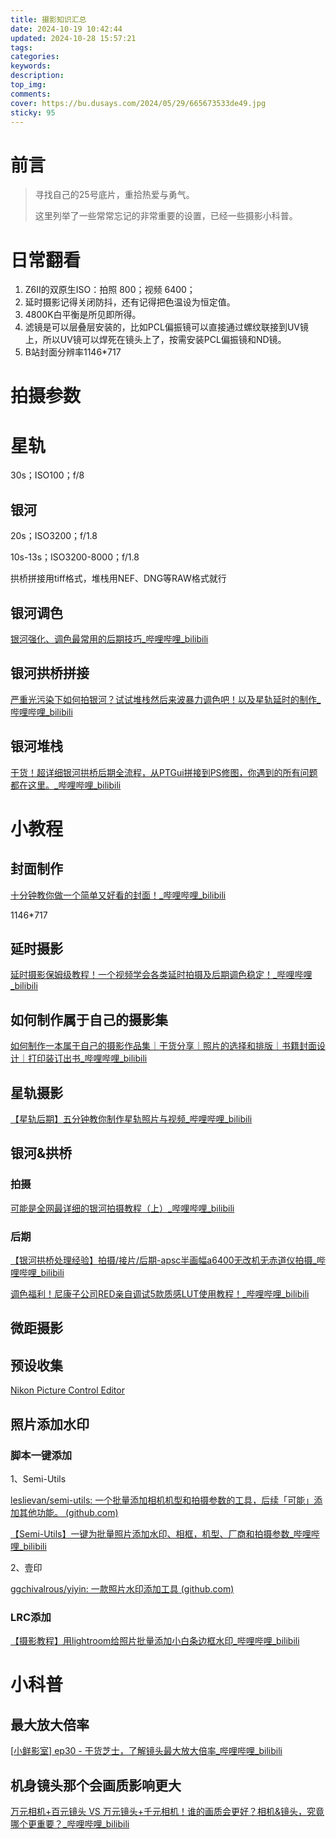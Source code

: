 ```yaml
---
title: 摄影知识汇总
date: 2024-10-19 10:42:44
updated: 2024-10-28 15:57:21
tags:
categories:
keywords:
description:
top_img:
comments:
cover: https://bu.dusays.com/2024/05/29/665673533de49.jpg
sticky: 95
---
```


# 前言

> 寻找自己的25号底片，重拾热爱与勇气。
>
> 这里列举了一些常常忘记的非常重要的设置，已经一些摄影小科普。

# 日常翻看

1. Z6II的双原生ISO：拍照 800；视频 6400；
2. 延时摄影记得关闭防抖，还有记得把色温设为恒定值。
3. 4800K白平衡是所见即所得。
4. 滤镜是可以层叠层安装的，比如PCL偏振镜可以直接通过螺纹联接到UV镜上，所以UV镜可以焊死在镜头上了，按需安装PCL偏振镜和ND镜。
5. B站封面分辨率1146*717

# 拍摄参数

# 星轨

30s；ISO100；f/8

## 银河

20s；ISO3200；f/1.8

10s-13s；ISO3200-8000；f/1.8

拱桥拼接用tiff格式，堆栈用NEF、DNG等RAW格式就行

## 银河调色

[银河强化、调色最常用的后期技巧_哔哩哔哩_bilibili](https://www.bilibili.com/video/BV11v41137ud/?spm_id_from=333.1391.0.0&vd_source=851eb39e369398dfd488218128ad07b6)

## 银河拱桥拼接

[严重光污染下如何拍银河？试试堆栈然后来波暴力调色吧！以及星轨延时的制作_哔哩哔哩_bilibili](https://www.bilibili.com/video/BV1KH4y1z7ck/?spm_id_from=333.1391.0.0&vd_source=851eb39e369398dfd488218128ad07b6)

## 银河堆栈

[干货！超详细银河拱桥后期全流程，从PTGui拼接到PS修图，你遇到的所有问题都在这里。_哔哩哔哩_bilibili](https://www.bilibili.com/video/BV11c411E75R/?spm_id_from=333.1391.0.0&vd_source=851eb39e369398dfd488218128ad07b6)

# 小教程

## 封面制作

[十分钟教你做一个简单又好看的封面！_哔哩哔哩_bilibili](https://www.bilibili.com/video/BV1C8411s7vh/?spm_id_from=333.337.search-card.all.click&vd_source=851eb39e369398dfd488218128ad07b6)

1146*717

## 延时摄影

[延时摄影保姆级教程！一个视频学会各类延时拍摄及后期调色稳定！_哔哩哔哩_bilibili](https://www.bilibili.com/video/BV1pt4y177RG/?spm_id_from=333.337.search-card.all.click&vd_source=851eb39e369398dfd488218128ad07b6)

## 如何制作属于自己的摄影集

[如何制作一本属于自己的摄影作品集｜干货分享｜照片的选择和排版｜书籍封面设计｜打印装订出书_哔哩哔哩_bilibili](https://www.bilibili.com/video/BV1wt4y1Y7ch/?spm_id_from=333.337.search-card.all.click&vd_source=851eb39e369398dfd488218128ad07b6)

## 星轨摄影

[【星轨后期】五分钟教你制作星轨照片与视频_哔哩哔哩_bilibili](https://www.bilibili.com/video/BV1QT4Ue2Eju/?spm_id_from=333.337.search-card.all.click&vd_source=851eb39e369398dfd488218128ad07b6)

## 银河&拱桥

### 拍摄

[可能是全网最详细的银河拍摄教程（上）_哔哩哔哩_bilibili](https://www.bilibili.com/video/BV1ty4y1778v/?spm_id_from=333.999.0.0&vd_source=851eb39e369398dfd488218128ad07b6)

### 后期

[【银河拱桥处理经验】拍摄/接片/后期-apsc半画幅a6400无改机无赤道仪拍摄_哔哩哔哩_bilibili](https://www.bilibili.com/video/BV1Lh4y1Z7Pk/?spm_id_from=333.999.0.0&vd_source=851eb39e369398dfd488218128ad07b6)

[调色福利！尼康子公司RED亲自调试5款质感LUT使用教程！_哔哩哔哩_bilibili](https://www.bilibili.com/video/BV1PpS4Y2EwN/?spm_id_from=333.1007.tianma.2-2-5.click&vd_source=851eb39e369398dfd488218128ad07b6)

## 微距摄影



## 预设收集

[Nikon Picture Control Editor](https://nikonpc.com/)

## 照片添加水印

### 脚本一键添加

1、Semi-Utils

[leslievan/semi-utils: 一个批量添加相机机型和拍摄参数的工具，后续「可能」添加其他功能。 (github.com)](https://github.com/leslievan/semi-utils)

[【Semi-Utils】一键为批量照片添加水印、相框，机型、厂商和拍摄参数_哔哩哔哩_bilibili](https://www.bilibili.com/video/BV11A411U7Kn/?spm_id_from=333.999.0.0&vd_source=851eb39e369398dfd488218128ad07b6)

2、壹印

[ggchivalrous/yiyin: 一款照片水印添加工具 (github.com)](https://github.com/ggchivalrous/yiyin)

### LRC添加

[【摄影教程】用lightroom给照片批量添加小白条边框水印_哔哩哔哩_bilibili](https://www.bilibili.com/video/BV1hy42187Fn/?spm_id_from=333.337.search-card.all.click&vd_source=851eb39e369398dfd488218128ad07b6)

# 小科普

## 最大放大倍率

[[小鲜影室\] ep30 - 干货芝士，了解镜头最大放大倍率_哔哩哔哩_bilibili](https://www.bilibili.com/video/BV1z4411B7rE/?spm_id_from=333.999.0.0&vd_source=851eb39e369398dfd488218128ad07b6)

## 机身镜头那个会画质影响更大

[万元相机+百元镜头 VS 万元镜头+千元相机！谁的画质会更好？相机&镜头，究竟哪个更重要？_哔哩哔哩_bilibili](https://www.bilibili.com/video/BV1ji1aYBEVJ/?spm_id_from=333.1007.tianma.1-2-2.click&vd_source=851eb39e369398dfd488218128ad07b6)

